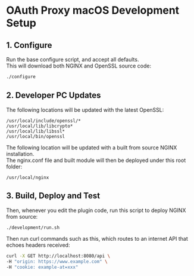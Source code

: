 # OAuth Proxy macOS Development Setup

## 1. Configure

Run the base configure script, and accept all defaults.\
This will download both NGINX and OpenSSL source code:

```bash
./configure
```

## 2. Developer PC Updates

The following locations will be updated with the latest OpenSSL:

```text
/usr/local/include/openssl/*
/usr/local/lib/libcrypto*
/usr/local/lib/libssl*
/usr/local/bin/openssl
```

The following location will be updated with a built from source NGINX installation.\
The nginx.conf file and built module will then be deployed under this root folder:

```text
/usr/local/nginx
```

## 3. Build, Deploy and Test

Then, whenever you edit the plugin code, run this script to deploy NGINX from source:

```bash
./development/run.sh
```

Then run curl commands such as this, which routes to an internet API that echoes headers received:

```bash
curl -X GET http://localhost:8080/api \
-H "origin: https://www.example.com" \
-H "cookie: example-at=xxx"
```
